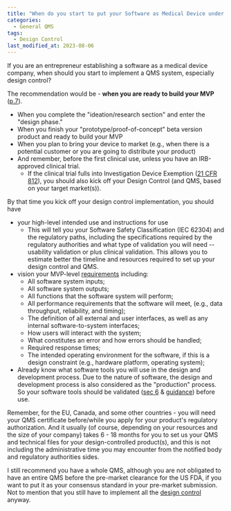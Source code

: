 ```yaml
---
title: "When do you start to put your Software as Medical Device under design control?"
categories:
  - General QMS
tags:
  - Design Control
last_modified_at: 2023-08-06
---
```


If you are an entrepreneur establishing a software as a medical device company, when should you start to implement a QMS system, especially design control?

The recommendation would be - **when you are ready to build your MVP** ([p.7](https://www.fda.gov/media/116762/download)).

- When you complete the "ideation/research section" and enter the "design phase."
- When you finish your "prototype/proof-of-concept" beta version product and ready to build your MVP
- When you plan to bring your device to market (e.g., when there is a potential customer or you are going to distribute your product)
- And remember, before the first clinical use, unless you have an IRB-approved clinical trial.
  - If the clinical trial fulls into Investigation Device Exemption ([21 CFR 812](https://www.ecfr.gov/current/title-21/chapter-I/subchapter-H/part-812)), you should also kick off your Design Control (and QMS, based on your target market(s)).

By that time you kick off your design control implementation, you should have
- your high-level intended use and instructions for use
  - This will tell you your Software Safety Classification (IEC 62304) and the regulatory paths, including the specifications required by the regulatory authorities and what type of validation you will need -- usability validation or plus clinical validation. This allows you to estimate better the timeline and resources required to set up your design control and QMS.
- vision your MVP-level [requirements](https://www.fda.gov/media/73141/download) including:
  - All software system inputs;
  - All software system outputs;
  - All functions that the software system will perform;
  - All performance requirements that the software will meet, (e.g., data throughput, reliability, and timing);
  - The definition of all external and user interfaces, as well as any internal software-to-system interfaces;
  - How users will interact with the system;
  - What constitutes an error and how errors should be handled;
  - Required response times;
  - The intended operating environment for the software, if this is a design constraint (e.g., hardware platform, operating system);
- Already know what software tools you will use in the design and development process. Due to the nature of software, the design and development process is also considered as the "production" process. So your software tools should be validated ([sec 6](https://www.fda.gov/media/73141/download) & [guidance](https://www.fda.gov/regulatory-information/search-fda-guidance-documents/computer-software-assurance-production-and-quality-system-software)) before use.

Remember, for the EU, Canada, and some other countries - you will need your QMS certificate before/while you apply for your product's regulatory authorization. And it usually (of course, depending on your resources and the size of your company) takes 6 - 18 months for you to set us your QMS and technical files for your design-controlled product(s), and this is not including the administrative time you may encounter from the notified body and regulatory authorities sides.

I still recommend you have a whole QMS, although you are not obligated to have an entire QMS before the pre-market clearance for the US FDA, if you want to put it as your consensus standard in your pre-market submission. Not to mention that you still have to implement all the [design control](https://www.ecfr.gov/current/title-21/chapter-I/subchapter-H/part-820/subpart-C/section-820.30) anyway.
